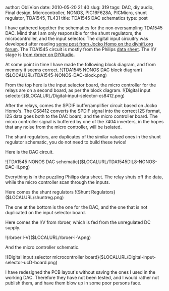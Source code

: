 author: ObliVion
date: 2010-05-20 21:40
slug: 319
tags: DAC, diy audio, Final design, Microcontroller, NONOS, PIC16F628A, PICMicro, shunt regulator, TDA1545, TL431
title: TDA1545 DAC schematics
type: post


I have gathered together the schematics for the non oversampling TDA1545
DAC. Mind that I am only responsible for the shunt regulators, the
microcontroller, and the input selector. The digital input circuitry was
developed after reading [some post from Jocko Homo on the diyhifi.org
forum](http://www.diyhifi.org/forums/viewtopic.php?p=5707#p5707). The
TDA1545 circuit is mostly from the Philips [data
sheet](http://groenholdt.net/wp-content/uploads/file/TDA1545AT.pdf). The
I/V stage is [from rbroer on
DIYAudio](http://www.diyaudio.com/forums/digital-line-level/28144-single-rail-active-i-v-tda1543-tda1545a.html?perpage=50&pagenumber=1).

At some point in time I have made the following block diagram, and from
memory it seems correct.
!{TDA1545 NONOS DAC block diagram}($LOCALURL/TDA1545-NONOS-DAC-block.png)
<br style="clear: both;" />

From the top here is the input selector board, the micro controller for
the relays are on a second board, as per the block diagram.
!{Digital input selector]($LOCALURL/Digital-input-selector-cs8412.png)
<br style="clear: both;" />

After the relays, comes the SPDIF buffer/amplifier circuit based on
Jocko Homo's. The CS8412 converts the SPDIF signal into the correct I2S
format, I2S data goes both to the DAC board, and the micro controller
board. The micro controller signal is buffered by one of the 7404
inverters, in the hopes that any noise from the micro controller, will
be isolated.

The shunt regulators, are duplicates of the similar valued ones in the
shunt regulator schematic, you do not need to build these twice!

Here is the DAC circuit.

!{TDA1545 NONOS DAC schematic}($LOCALURL/TDA1545DIL8-NONOS-DAC-II.png)
<br style="clear: both;" />

Everything is in the puzzling Philips data sheet. The relay shuts off
the data, while the micro controller scan through the inputs.

Here comes the shunt regulators
!{Shunt Regulators}($LOCALURL/shuntreg.png)


The one at the bottom is the one for the DAC, and the one that is not
duplicated on the input selector board.
<br style="clear: both;" />

Here comes the I/V from rbroer, which is fed from the unregulated DC
supply.

!{rbroer I-V}($LOCALURL/rbroer-i-V.png)
<br style="clear: both;" />

And the micro controller schematic.

!{Digital input selector microcontroller board}($LOCALURL/Digital-input-selector-ucD-board.png)
<br style="clear: both;" />

I have redesigned the PCB layout's without saving the ones I used in the
working DAC. Therefore they have not been tested, and I would rather not
publish them, and have them blow up in some poor persons face.
